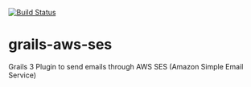[![Build Status](https://travis-ci.org/sdelamo/grails-aws-ses.svg?branch=master)](https://travis-ci.org/sdelamo/grails-aws-ses)

# grails-aws-ses
Grails 3 Plugin to send emails through AWS SES (Amazon Simple Email Service)
